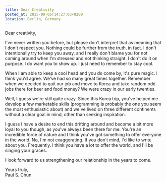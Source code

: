 ```yaml
---
title: Dear Creativity
posted_at: 2015-09-05T14:27:03+0200
location: Berlin, Germany
---
```


Dear creativity,

I've never written you before, but please don't interpret that as meaning that I don't respect you. Nothing could be further from the truth, in fact. I don't intentionally try to keep you away, and I really don't blame you for not coming around when I'm stressed and not thinking straight. I don't do it on purpose. I do want you to show up. I just need to remember to stay cool.

When I am able to keep a cool head and you do come by, it's pure magic. I think you'd agree. We've had so many great times together. Remember when we decided to quit our job and move to Korea and take random odd jobs there for beer and food money? We were crazy in our early twenties.

Well, I guess we're still quite crazy. Since this Korea trip, you've helped me develop a few marketable skills (programming is probably the one you seem the most enthusiastic about) and we've lived on three different continents without a clear goal in mind, other than seeking inspiration.

I guess I have a desire to end this drifting around and become a bit more loyal to you though, as you've always been there for me. You're an incredible force of nature and I think you've got something to offer everyone in the world. No, I'm not exaggerating. If you don't mind, I'd like to write about you. Frequently. I think you have a lot to offer the world, and I'll be singing your graces.

I look forward to us strengthening our relationship in the years to come.

Yours truly,<br/>
Paul S. Chun
